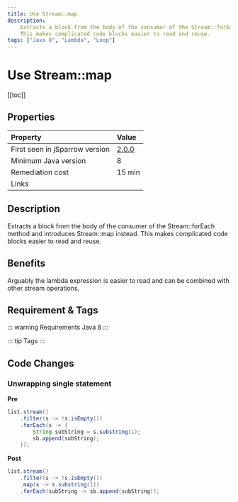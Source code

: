 ```yaml
---
title: Use Stream::map
description:
    Extracts a block from the body of the consumer of the Stream::forEach method and introduces Stream::map instead.
    This makes complicated code blocks easier to read and reuse.
tags: ["Java 8", "Lambda", "Loop"]
---
```


# Use Stream::map

[[toc]]

## Properties

| Property                        | Value |
|:------------------------------- |:----- |
| First seen in jSparrow version  | [2.0.0](/eclipse/release-notes.html#_2-0-0) |
| Minimum Java version            | 8     |
| Remediation cost                | 15 min |
| Links                           |       |

## Description

Extracts a block from the body of the consumer of the Stream::forEach method and introduces Stream::map instead.
This makes complicated code blocks easier to read and reuse.

## Benefits
Arguably the lambda expression is easier to read and can be combined with other stream operations.

## Requirement & Tags

::: warning Requirements
Java 8
:::

::: tip Tags
<TagLinks />
:::

## Code Changes

### Unwrapping single statement

__Pre__
```java
list.stream()
    .filter(s -> !s.isEmpty())
    .forEach(s -> {
        String subString = s.substring(1);
        sb.append(subString);
    });
```

__Post__
```java
list.stream()
    .filter(s -> !s.isEmpty())
    .map(s -> s.substring(1))
    .forEach(subString -> sb.append(subString));
```
